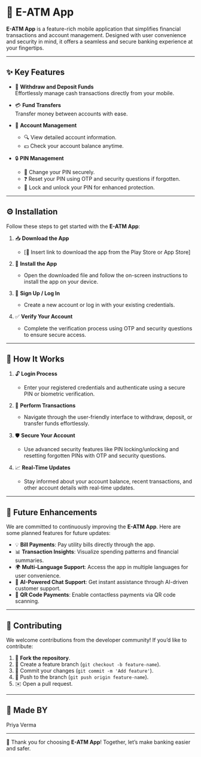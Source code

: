# 🌟 **E-ATM App**  

**E-ATM App** is a feature-rich mobile application that simplifies financial transactions and account management. Designed with user convenience and security in mind, it offers a seamless and secure banking experience at your fingertips.  

---

## ✨ **Key Features**  

- 💸 **Withdraw and Deposit Funds**  
  Effortlessly manage cash transactions directly from your mobile.  

- 💳 **Fund Transfers**  
  Transfer money between accounts with ease.  

- 📂 **Account Management**  
  - 🔍 View detailed account information.  
  - 💵 Check your account balance anytime.  

- 🔒 **PIN Management**  
  - 🔑 Change your PIN securely.  
  - ❓ Reset your PIN using OTP and security questions if forgotten.  
  - 🔐 Lock and unlock your PIN for enhanced protection.  

---

## ⚙️ **Installation**  

Follow these steps to get started with the **E-ATM App**:  

1. 📥 **Download the App**  
   - [🔗 Insert link to download the app from the Play Store or App Store]  

2. 📲 **Install the App**  
   - Open the downloaded file and follow the on-screen instructions to install the app on your device.  

3. 🔑 **Sign Up / Log In**  
   - Create a new account or log in with your existing credentials.  

4. ✅ **Verify Your Account**  
   - Complete the verification process using OTP and security questions to ensure secure access.  

---

## 🚀 **How It Works**  

1. 🔓 **Login Process**  
   - Enter your registered credentials and authenticate using a secure PIN or biometric verification.  

2. 💼 **Perform Transactions**  
   - Navigate through the user-friendly interface to withdraw, deposit, or transfer funds effortlessly.  

3. 🛡️ **Secure Your Account**  
   - Use advanced security features like PIN locking/unlocking and resetting forgotten PINs with OTP and security questions.  

4. 📈 **Real-Time Updates**  
   - Stay informed about your account balance, recent transactions, and other account details with real-time updates.  

---

## 🌟 **Future Enhancements**  

We are committed to continuously improving the **E-ATM App**. Here are some planned features for future updates:  

- 💡 **Bill Payments**: Pay utility bills directly through the app.  
- 📊 **Transaction Insights**: Visualize spending patterns and financial summaries.  
- 🌍 **Multi-Language Support**: Access the app in multiple languages for user convenience.  
- 🤖 **AI-Powered Chat Support**: Get instant assistance through AI-driven customer support.  
- 📱 **QR Code Payments**: Enable contactless payments via QR code scanning.  

---

## 🤝 **Contributing**  

We welcome contributions from the developer community! If you’d like to contribute:  

1. 🍴 **Fork the repository**.  
2. 🌿 Create a feature branch (`git checkout -b feature-name`).  
3. 💾 Commit your changes (`git commit -m 'Add feature'`).  
4. 🔄 Push to the branch (`git push origin feature-name`).  
5. ✉️ Open a pull request.  

---

## 📜 **Made BY**  
Priya Verma 

---

🌟 Thank you for choosing **E-ATM App**! Together, let’s make banking easier and safer.  
